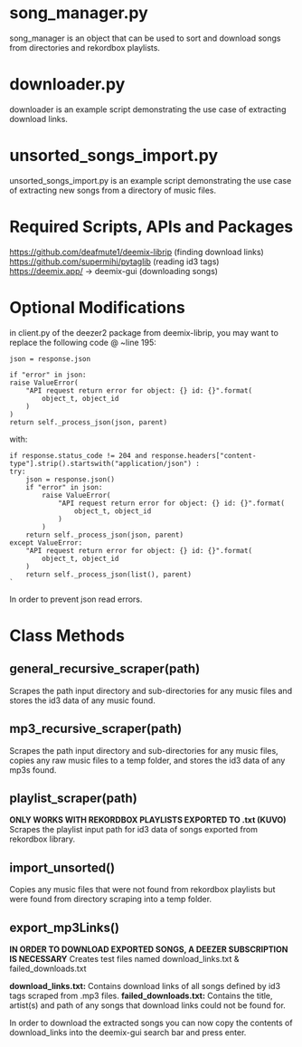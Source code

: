 # song_manager.py
song_manager is an object that can be used to sort and download songs from directories and rekordbox playlists.
# downloader.py
downloader is an example script demonstrating the use case of extracting download links.
# unsorted_songs_import.py
unsorted_songs_import.py is an example script demonstrating the use case of extracting new songs from a directory of music files.
# Required Scripts, APIs and Packages
https://github.com/deafmute1/deemix-librip (finding download links)
https://github.com/supermihi/pytaglib (reading id3 tags)
https://deemix.app/ -> deemix-gui (downloading songs)
# Optional Modifications

in client.py of the deezer2 package from deemix-librip, you may want to replace the following code @ ~line 195:

    json = response.json

    if "error" in json:
    raise ValueError(
        "API request return error for object: {} id: {}".format(
            object_t, object_id
        )
    )
    return self._process_json(json, parent)

with:

    if response.status_code != 204 and response.headers["content-type"].strip().startswith("application/json") :
    try:
        json = response.json()
        if "error" in json:
            raise ValueError(
                "API request return error for object: {} id: {}".format(
                    object_t, object_id
                )
            )
        return self._process_json(json, parent)
    except ValueError:
        "API request return error for object: {} id: {}".format(
            object_t, object_id
        )
        return self._process_json(list(), parent)
    `

In order to prevent json read errors.

# Class Methods
## general_recursive_scraper(path)
Scrapes the path input directory and sub-directories for any music files and stores the id3 data of any music found.
## mp3_recursive_scraper(path)
Scrapes the path input directory and sub-directories for any music files, copies any raw music files to a temp folder, and stores the id3 data of any mp3s found.
## playlist_scraper(path)
**ONLY WORKS WITH REKORDBOX PLAYLISTS EXPORTED TO .txt (KUVO)**
Scrapes the playlist input path for id3 data of songs exported from rekordbox library.
## import_unsorted()
Copies any music files that were not found from rekordbox playlists but were found from directory scraping into a temp folder.
## export_mp3Links()
**IN ORDER TO DOWNLOAD EXPORTED SONGS, A DEEZER SUBSCRIPTION IS NECESSARY**
Creates test files named download_links.txt & failed_downloads.txt

**download_links.txt:** Contains download links of all songs defined by id3 tags scraped from .mp3 files.
**failed_downloads.txt:** Contains the title, artist(s) and path of any songs that download links could not be found for.

In order to download the extracted songs you can now copy the contents of download_links into the deemix-gui search bar and press enter.
